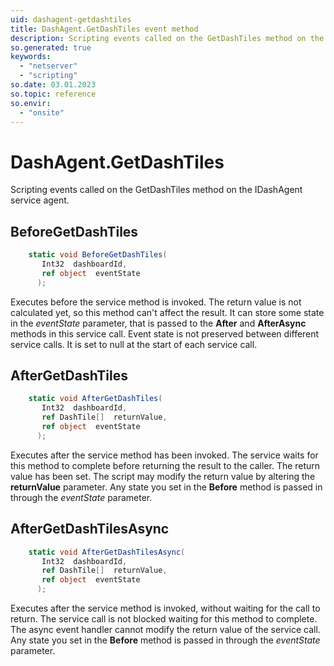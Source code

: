 ```yaml
---
uid: dashagent-getdashtiles
title: DashAgent.GetDashTiles event method
description: Scripting events called on the GetDashTiles method on the DashAgent service agent.
so.generated: true
keywords:
  - "netserver"
  - "scripting"
so.date: 03.01.2023
so.topic: reference
so.envir:
  - "onsite"
---
```

# DashAgent.GetDashTiles

Scripting events called on the <see cref='M:SuperOffice.CRM.Services.IDashAgent.GetDashTiles'>GetDashTiles</see> method on the <see cref='IDashAgent'>IDashAgent</see>  service agent.

## BeforeGetDashTiles
```cs
    static void BeforeGetDashTiles(
       Int32  dashboardId,
       ref object  eventState
      );
```
Executes before the service method is invoked.
The return value is not calculated yet, so this method can't affect the result.
It can store some state in the *eventState* parameter, that is passed to the **After** and **AfterAsync** methods in this service call.
Event state is not preserved between different service calls. It is set to null at the start of each service call.
## AfterGetDashTiles
```cs
    static void AfterGetDashTiles(
       Int32  dashboardId,
       ref DashTile[]  returnValue,
       ref object  eventState
      );
```
Executes after the service method has been invoked. The service waits for this method to complete before returning the result to the caller.
The return value has been set. The script may modify the return value by altering the **returnValue** parameter.
Any state you set in the **Before** method is passed in through the *eventState* parameter.
## AfterGetDashTilesAsync
```cs
    static void AfterGetDashTilesAsync(
       Int32  dashboardId,
       ref DashTile[]  returnValue,
       ref object  eventState
      );
```
Executes after the service method is invoked, without waiting for the call to return.
The service call is not blocked waiting for this method to complete.
The async event handler cannot modify the return value of the service call.
Any state you set in the **Before** method is passed in through the *eventState* parameter.

